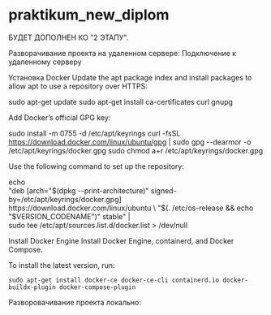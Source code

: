 # praktikum_new_diplom

БУДЕТ ДОПОЛНЕН КО "2 ЭТАПУ".

Разворачивание проекта на удаленном сервере:
Подключение к удаленному серверу

Установка Docker
Update the apt package index and install packages to allow apt to use a repository over HTTPS:

 sudo apt-get update
 sudo apt-get install ca-certificates curl gnupg


Add Docker’s official GPG key:

 sudo install -m 0755 -d /etc/apt/keyrings
 curl -fsSL https://download.docker.com/linux/ubuntu/gpg | sudo gpg --dearmor -o /etc/apt/keyrings/docker.gpg
 sudo chmod a+r /etc/apt/keyrings/docker.gpg


Use the following command to set up the repository:

 echo \
  "deb [arch="$(dpkg --print-architecture)" signed-by=/etc/apt/keyrings/docker.gpg] https://download.docker.com/linux/ubuntu \
  "$(. /etc/os-release && echo "$VERSION_CODENAME")" stable" | \
  sudo tee /etc/apt/sources.list.d/docker.list > /dev/null


Install Docker Engine
Install Docker Engine, containerd, and Docker Compose.

To install the latest version, run:

    sudo apt-get install docker-ce docker-ce-cli containerd.io docker-buildx-plugin docker-compose-plugin


Разворовачивание проекта локально:

